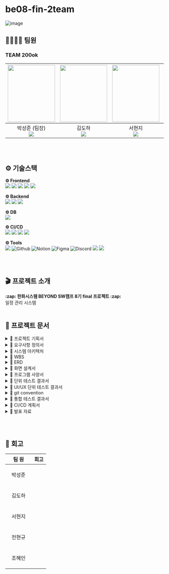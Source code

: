 # be08-fin-2team
![image]()

## 👨‍👩‍👧‍👦 팀원
### TEAM 200ok
|<img src="https://github.com/user-attachments/assets/21f7bb3d-e531-4761-a049-de9409999c49" width="150" height="180"/>|<img src="https://github.com/user-attachments/assets/0a29e181-6324-428b-bbaf-d1933dba1e24" width="150" height="180"/>|<img src="https://github.com/user-attachments/assets/253fa4f8-2e33-4613-bc46-e5da7ae2b139" width="150" height="180"/>|<img src="https://github.com/user-attachments/assets/62b7f197-2584-428f-8418-33bd90867093" width="150" height="180"/>|<img src="https://github.com/user-attachments/assets/9b7b3b12-158b-45b4-aaec-f3364e723ae8" width="150" height="180"/>|
|:-:|:-:|:-:|:-:|:-:|
|박성준 (팀장)<br><a href="https://github.com/sjpark-08"><img src="https://img.shields.io/badge/GitHub-181717?style=flat-square&logo=GitHub&logoColor=white"/></a>|김도하<br><a href="https://github.com/esueng"><img src="https://img.shields.io/badge/GitHub-181717?style=flat-square&logo=GitHub&logoColor=white"/></a>|서현지<br><a href=https://github.com/henhen7><img src="https://img.shields.io/badge/GitHub-181717?style=flat-square&logo=GitHub&logoColor=white"/></a>|전현규<br><a href="https://github.com/ideapple"><img src="https://img.shields.io/badge/GitHub-181717?style=flat-square&logo=GitHub&logoColor=white"/></a>|조혜인<br><a href="https://github.com/byHyen"><img src="https://img.shields.io/badge/GitHub-181717?style=flat-square&logo=GitHub&logoColor=white"/></a>|

<br><br>

## ⚙ 기술스택
<p><strong>⚙ Frontend <br></strong>
  <img src="https://img.shields.io/badge/html5-E34F26?style=for-the-badge&logo=html5&logoColor=white"> 
  <img src="https://img.shields.io/badge/css-1572B6?style=for-the-badge&logo=css3&logoColor=white"> 
  <img src="https://img.shields.io/badge/javascript-F7DF1E?style=for-the-badge&logo=javascript&logoColor=black"> 
  <img src="https://img.shields.io/badge/vue.js-4FC08D?style=for-the-badge&logo=vue.js&logoColor=white"> 
  <img src="https://img.shields.io/badge/bootstrap-7952B3?style=for-the-badge&logo=bootstrap&logoColor=white">
</p>

<p><strong>⚙ Backend <br></strong>
  <img src="https://img.shields.io/badge/java-007396?style=for-the-badge&logo=java&logoColor=white"> 
  <img src="https://img.shields.io/badge/springboot-6DB33F?style=for-the-badge&logo=springboot&logoColor=white">
  <img src="https://img.shields.io/badge/gradle-02303A?style=for-the-badge&logo=gradle&logoColor=white"> 
</p>

<p><strong>⚙ DB <br></strong>
  <img src="https://img.shields.io/badge/mysql-4479A1?style=for-the-badge&logo=mysql&logoColor=white">
</p>

<p><strong>⚙ CI/CD <br></strong>
  <img src="https://img.shields.io/badge/ngrok-1F1E37.svg?style=for-the-badge&logo=ngrok&logoColor=white">
  <img src="https://img.shields.io/badge/nginx-%23009639.svg?style=for-the-badge&logo=nginx&logoColor=white">
  <img src="https://img.shields.io/badge/docker-%230db7ed.svg?style=for-the-badge&logo=docker&logoColor=white">
  <img src="https://img.shields.io/badge/jenkins-D24939.svg?style=for-the-badge&logo=jenkins&logoColor=white"> 
</p>

<p><strong>⚙ Tools <br></strong>
  <img src="https://img.shields.io/badge/git-F05032?style=for-the-badge&logo=git&logoColor=white">
  <img alt="Github" src="https://img.shields.io/badge/github-%23121011.svg?style=for-the-badge&logo=github&logoColor=white">
  <img alt="Notion" src="https://img.shields.io/badge/Notion-%23000000.svg?style=for-the-badge&logo=notion&logoColor=white">
  <img alt="Figma" src="https://img.shields.io/badge/figma-F24E1E?style=for-the-badge&logo=figma&logoColor=white"/>
  <img alt="Discord" src="https://img.shields.io/badge/Discord-%235865F2.svg?style=for-the-badge&logo=discord&logoColor=white">
  <img src="https://img.shields.io/badge/visualstudiocode-007ACC.svg?style=for-the-badge&logo=visualstudiocode&logoColor=white"> 
  <img src="https://img.shields.io/badge/intellijidea-000000.svg?style=for-the-badge&logo=intellijidea&logoColor=white"> 
</p>

<br><br>

<h2 align="left">🎬 프로젝트 소개</h2>
<b>:zap: 한화시스템 BEYOND SW캠프 8기 final 프로젝트 :zap:</b></br></div>
일정 관리 시스템
<br><br>

<h2 align="left">📁 프로젝트 문서 </h2>
<details>
  <summary>📑 프로젝트 기획서</summary>
    <ul>
      <li>
        <a href="https://docs.google.com/document/d/1QYzzU392lXxGFpqOtsZZRXI3J4UEJtxRVHURwr0FV6c/edit">프로젝트 기획서</a>
      </li>
    </ul>
</details>

<details>
  <summary>📑 요구사항 정의서</summary>
    <ul>
      <li>
        <a href="https://docs.google.com/spreadsheets/d/1I9NTIEf78iupBykQbElSe1u6AqR_ePbRZP8Z9JJtxlo/edit?gid=629016324#gid=629016324">요구사항 정의서</a>
      </li>
    </ul>
</details>

<details>
  <summary>📑 시스템 아키텍처</summary>
</details>

<details>
  <summary>📑 WBS</summary>
    <ul>
      <li>
        <a href="https://docs.google.com/spreadsheets/d/1I9NTIEf78iupBykQbElSe1u6AqR_ePbRZP8Z9JJtxlo/edit?gid=1835326347#gid=1835326347">wbs</a>
      </li>
    </ul>
</details>

<details>
  <summary>📑 ERD</summary>
</details>

<details>
  <summary>📑 화면 설계서</summary>
</details>

<details>
  <summary>📑 프로그램 사양서</summary>
</details>

<details>
  <summary>📑 단위 테스트 결과서</summary>
</details>

<details>
  <summary>📑 UI/UX 단위 테스트 결과서</summary>
</details>

<details>
  <summary>📑 git convention</summary>
    <ul>
      <li>
        <a href="https://github.com/beyond-sw-camp/be08-fin-2team/blob/main/.github/pull_request_template.md">git convention</a>
      </li>
    </ul>
</details>

<details>
  <summary>📑 통합 테스트 결과서</summary>
</details>

<details>
  <summary>📑 CI/CD 계획서</summary>
</details>

<details>
  <summary>📑 발표 자료</summary>
</details>

<br><br>

## 📝 회고
|&nbsp;&nbsp;&nbsp;&nbsp;팀&nbsp;원&nbsp;&nbsp;&nbsp;&nbsp;|회고|
|:----:|----|
|박성준|<br><br>&nbsp;|
|김도하|<br><br>&nbsp;|
|서현지|<br><br>&nbsp;|
|전현규|<br><br>&nbsp;|
|조혜인|<br><br>&nbsp;|

<br><br>
